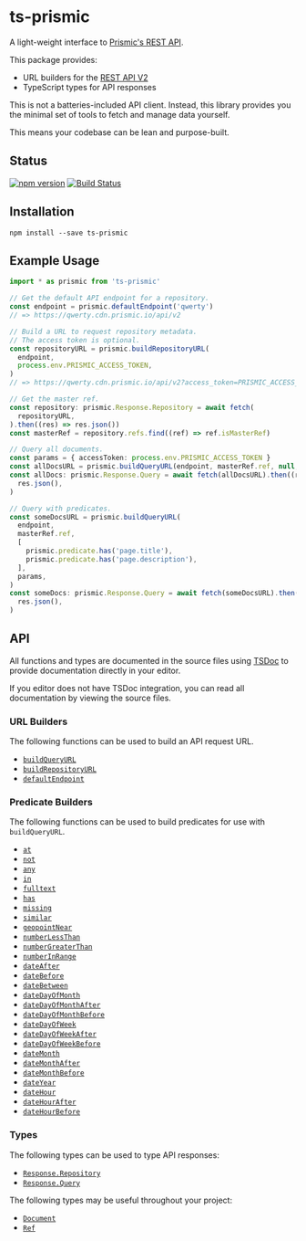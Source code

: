 # ts-prismic

A light-weight interface to [Prismic's REST API](https://prismic.io/).

This package provides:

- URL builders for the
  [REST API V2](https://prismic.io/docs/technologies/introduction-to-the-content-query-api)
- TypeScript types for API responses

This is not a batteries-included API client. Instead, this library provides you
the minimal set of tools to fetch and manage data yourself.

This means your codebase can be lean and purpose-built.

## Status

[![npm version](https://img.shields.io/npm/v/ts-prismic?style=flat-square)](https://www.npmjs.com/package/ts-prismic)
[![Build Status](https://img.shields.io/github/workflow/status/angeloashmore/ts-prismic/CI?style=flat-square)](https://github.com/angeloashmore/ts-prismic/actions?query=workflow%3ACI)

## Installation

```
npm install --save ts-prismic
```

## Example Usage

```typescript
import * as prismic from 'ts-prismic'

// Get the default API endpoint for a repository.
const endpoint = prismic.defaultEndpoint('qwerty')
// => https://qwerty.cdn.prismic.io/api/v2

// Build a URL to request repository metadata.
// The access token is optional.
const repositoryURL = prismic.buildRepositoryURL(
  endpoint,
  process.env.PRISMIC_ACCESS_TOKEN,
)
// => https://qwerty.cdn.prismic.io/api/v2?access_token=PRISMIC_ACCESS_TOKEN

// Get the master ref.
const repository: prismic.Response.Repository = await fetch(
  repositoryURL,
).then((res) => res.json())
const masterRef = repository.refs.find((ref) => ref.isMasterRef)

// Query all documents.
const params = { accessToken: process.env.PRISMIC_ACCESS_TOKEN }
const allDocsURL = prismic.buildQueryURL(endpoint, masterRef.ref, null, params)
const allDocs: prismic.Response.Query = await fetch(allDocsURL).then((res) =>
  res.json(),
)

// Query with predicates.
const someDocsURL = prismic.buildQueryURL(
  endpoint,
  masterRef.ref,
  [
    prismic.predicate.has('page.title'),
    prismic.predicate.has('page.description'),
  ],
  params,
)
const someDocs: prismic.Response.Query = await fetch(someDocsURL).then((res) =>
  res.json(),
)
```

## API

All functions and types are documented in the source files using
[TSDoc](https://github.com/microsoft/tsdoc) to provide documentation directly in
your editor.

If you editor does not have TSDoc integration, you can read all documentation by
viewing the source files.

### URL Builders

The following functions can be used to build an API request URL.

- [`buildQueryURL`](./src/buildQueryURL.ts)
- [`buildRepositoryURL`](./src/buildRepositoryURL.ts)
- [`defaultEndpoint`](./src/defaultEndpoint.ts)

### Predicate Builders

The following functions can be used to build predicates for use with
`buildQueryURL`.

- [`at`](./src/predicate.ts)
- [`not`](./src/predicate.ts)
- [`any`](./src/predicate.ts)
- [`in`](./src/predicate.ts)
- [`fulltext`](./src/predicate.ts)
- [`has`](./src/predicate.ts)
- [`missing`](./src/predicate.ts)
- [`similar`](./src/predicate.ts)
- [`geopointNear`](./src/predicate.ts)
- [`numberLessThan`](./src/predicate.ts)
- [`numberGreaterThan`](./src/predicate.ts)
- [`numberInRange`](./src/predicate.ts)
- [`dateAfter`](./src/predicate.ts)
- [`dateBefore`](./src/predicate.ts)
- [`dateBetween`](./src/predicate.ts)
- [`dateDayOfMonth`](./src/predicate.ts)
- [`dateDayOfMonthAfter`](./src/predicate.ts)
- [`dateDayOfMonthBefore`](./src/predicate.ts)
- [`dateDayOfWeek`](./src/predicate.ts)
- [`dateDayOfWeekAfter`](./src/predicate.ts)
- [`dateDayOfWeekBefore`](./src/predicate.ts)
- [`dateMonth`](./src/predicate.ts)
- [`dateMonthAfter`](./src/predicate.ts)
- [`dateMonthBefore`](./src/predicate.ts)
- [`dateYear`](./src/predicate.ts)
- [`dateHour`](./src/predicate.ts)
- [`dateHourAfter`](./src/predicate.ts)
- [`dateHourBefore`](./src/predicate.ts)

### Types

The following types can be used to type API responses:

- [`Response.Repository`](./src/types-response.ts)
- [`Response.Query`](./src/types-response.ts)

The following types may be useful throughout your project:

- [`Document`](./src/types.ts)
- [`Ref`](./src/types.ts)

